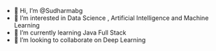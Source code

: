 - 👋 Hi, I’m @Sudharmabg
- 👀 I’m interested in Data Science , Artificial Intelligence and Machine Learning 
- 🌱 I’m currently learning Java Full Stack 
- 💞️ I’m looking to collaborate on Deep Learning

<!---
Sudharmabg/Sudharmabg is a ✨ special ✨ repository because its `README.md` (this file) appears on your GitHub profile.
You can click the Preview link to take a look at your changes.
--->
